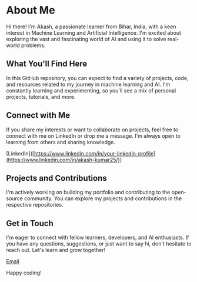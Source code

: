 # About Me

Hi there! I'm Akash, a passionate learner from Bihar, India, with a keen interest in Machine Learning and Artificial Intelligence. I'm excited about exploring the vast and fascinating world of AI and using it to solve real-world problems.

## What You'll Find Here

In this GitHub repository, you can expect to find a variety of projects, code, and resources related to my journey in machine learning and AI. I'm constantly learning and experimenting, so you'll see a mix of personal projects, tutorials, and more.

## Connect with Me

If you share my interests or want to collaborate on projects, feel free to connect with me on LinkedIn or drop me a message. I'm always open to learning from others and sharing knowledge.

[LinkedIn]([https://www.linkedin.com/in/your-linkedin-profile](https://www.linkedin.com/in/akash-kumar25/)]
## Projects and Contributions

I'm actively working on building my portfolio and contributing to the open-source community. You can explore my projects and contributions in the respective repositories.

## Get in Touch

I'm eager to connect with fellow learners, developers, and AI enthusiasts. If you have any questions, suggestions, or just want to say hi, don't hesitate to reach out. Let's learn and grow together!

[Email](theakash.bussiness07@gmail.com)

Happy coding!

